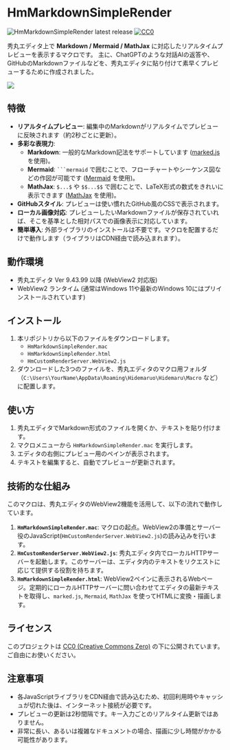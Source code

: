 # HmMarkdownSimpleRender

![HmMarkdownSimpleRender latest release](https://img.shields.io/github/v/release/komiyamma/hm_markdown_simple_render)
[![CC0](https://img.shields.io/badge/license-CC0-blue.svg?style=flat)](LICENSE.txt)

秀丸エディタ上で **Markdown / Mermaid / MathJax** に対応したリアルタイムプレビューを表示するマクロです。
主に、ChatGPTのような対話AIの返答や、GitHubのMarkdownファイルなどを、秀丸エディタに貼り付けて素早くプレビューするために作成されました。

<img src="./cnt_hm_markdown_simple_render_01.png">

## 特徴

*   **リアルタイムプレビュー**: 編集中のMarkdownがリアルタイムでプレビューに反映されます（約2秒ごとに更新）。
*   **多彩な表現力**:
    *   **Markdown**: 一般的なMarkdown記法をサポートしています ([marked.js](https://github.com/markedjs/marked) を使用)。
    *   **Mermaid**: ` ```mermaid ` で囲むことで、フローチャートやシーケンス図などの作図が可能です ([Mermaid](https://mermaid.js.org/) を使用)。
    *   **MathJax**: `$...$` や `$$...$$` で囲むことで、LaTeX形式の数式をきれいに表示できます ([MathJax](https://www.mathjax.org/) を使用)。
*   **GitHubスタイル**: プレビューは使い慣れたGitHub風のCSSで表示されます。
*   **ローカル画像対応**: プレビューしたいMarkdownファイルが保存されていれば、そこを基準とした相対パスでの画像表示に対応しています。
*   **簡単導入**: 外部ライブラリのインストールは不要です。マクロを配置するだけで動作します（ライブラリはCDN経由で読み込まれます）。

## 動作環境

*   秀丸エディタ Ver 9.43.99 以降 (WebView2 対応版)
*   WebView2 ランタイム (通常はWindows 11や最新のWindows 10にはプリインストールされています)

## インストール

1.  本リポジトリから以下のファイルをダウンロードします。
    *   `HmMarkdownSimpleRender.mac`
    *   `HmMarkdownSimpleRender.html`
    *   `HmCustomRenderServer.WebView2.js`
2.  ダウンロードした3つのファイルを、秀丸エディタのマクロ用フォルダ（`C:\Users\YourName\AppData\Roaming\Hidemaruo\Hidemaru\Macro` など）に配置します。

## 使い方

1.  秀丸エディタでMarkdown形式のファイルを開くか、テキストを貼り付けます。
2.  マクロメニューから `HmMarkdownSimpleRender.mac` を実行します。
3.  エディタの右側にプレビュー用のペインが表示されます。
4.  テキストを編集すると、自動でプレビューが更新されます。

## 技術的な仕組み

このマクロは、秀丸エディタのWebView2機能を活用して、以下の流れで動作しています。

1.  **`HmMarkdownSimpleRender.mac`**: マクロの起点。WebView2の準備とサーバー役のJavaScript(`HmCustomRenderServer.WebView2.js`)の読み込みを行います。
2.  **`HmCustomRenderServer.WebView2.js`**: 秀丸エディタ内でローカルHTTPサーバーを起動します。このサーバーは、エディタ内のテキストをリクエストに応じて提供する役割を持ちます。
3.  **`HmMarkdownSimpleRender.html`**: WebView2ペインに表示されるWebページ。定期的にローカルHTTPサーバーに問い合わせてエディタの最新テキストを取得し、`marked.js`, `Mermaid`, `MathJax` を使ってHTMLに変換・描画します。

## ライセンス

このプロジェクトは [CC0 (Creative Commons Zero)](LICENSE.txt) の下に公開されています。ご自由にお使いください。

## 注意事項

*   各JavaScriptライブラリをCDN経由で読み込むため、初回利用時やキャッシュが切れた後は、インターネット接続が必要です。
*   プレビューの更新は2秒間隔です。キー入力ごとのリアルタイム更新ではありません。
*   非常に長い、あるいは複雑なドキュメントの場合、描画に少し時間がかかる可能性があります。
